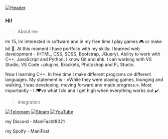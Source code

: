 [![Header](https://github.com/Stas-inside/Stas-inside/blob/main/assets/header2.png)](https://www.youtube.com/watch?v=uykVCZpi7SU&ab_channel=JohnDodd)

### Hi!

>About me

Im 15, Im interested in software and in my free time I play games 🎮 or make bit 🎵.
At this moment I have portfolio with my skills:
	I learned web development - (HTML, CSS, SCSS, Bootstrap, JQuery).
	Ability to work with C++, JavaScript and Python.
	I know Git and ahk.
	I can working with VS Studio, VS Code +plugins, Brackets, Photoshop and FL Studio.
	
Now I learning C++. In free time I make different programs on different languages.
My statement is - «While they were playing games, lounging and walking, I was developing, moving forward and made progress.».
Most importantly - I l❤️ve what I do and I get high when everything works out ✔️.

>Integration

[![Telegram](https://img.shields.io/static/v1?label=&message=Telegram&color=00B1FF&style=flat-square)](https://t.me/Mani_Fast)
[![Steam](https://img.shields.io/static/v1?label=&message=Telegram&color=0C4576&style=flat-square)](steamcommunity.com/id/manifast/)
[![YouTube](https://img.shields.io/static/v1?label=&message=Telegram&color=FF1515&style=flat-square)](https://www.youtube.com/channel/UCKcWOEWJ1hrUW1irBZz-8xQ)


my Discord  - ManiFast#8021

my Spoify   - ManiFast

